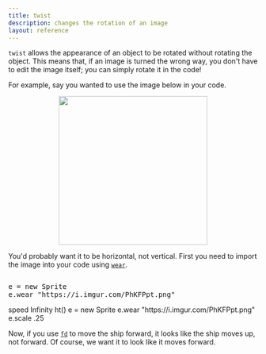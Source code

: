 ```yaml
---
title: twist
description: changes the rotation of an image
layout: reference
---
```


`twist` allows the appearance of an object to be rotated without rotating the object. This means that, if an image is turned the wrong way, you don't have to edit the image itself; you can simply rotate it in the code! 

For example, say you wanted to use the image below in your code. 

<img src="https://i.imgur.com/PhKFPpt.png" height=300 style="
  display: block;
  margin: auto;">

You'd probably want it to be horizontal, not vertical. First you need to import the image into your code using [`wear`](wear.html). 

<pre class="jumbo" style="display: inline-block; width: 80%">
e = new Sprite
e.wear "<span data-dfn="image url">https://i.imgur.com/PhKFPpt.png</span>"
</pre>

<script type="figure" height=300 width=100 style="display: inline-block;">
speed Infinity
ht()
e = new Sprite
e.wear "https://i.imgur.com/PhKFPpt.png"
e.scale .25
</script>

Now, if you use [`fd`](fd.html) to move the ship forward, it looks like the ship moves up, not forward. Of course, we want it to look like it moves forward. 
